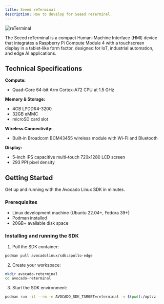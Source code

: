 ```yaml
---
title: Seeed reTerminal
description: How to develop for Seeed reTerminal.
---
```


![reTerminal](/img/hardware/seeed/reterminal.jpg)

The Seeed reTerminal is a compact Human-Machine Interface (HMI) device that integrates a Raspberry Pi Compute Module 4 with a touchscreen display in a tablet-like form factor, designed for IoT, industrial automation, and edge AI applications.

## Technical Specifications

**Compute:**

- Quad-Core 64-bit Arm Cortex-A72 CPU at 1.5 GHz

**Memory & Storage:**

- 4GB LPDDR4-3200
- 32GB eMMC
- microSD card slot

**Wireless Connectivity:**

- Built-in Broadcom BCM43455 wireless module with Wi-Fi and Bluetooth

**Display:**

- 5-inch IPS capacitive multi-touch 720x1280 LCD screen
- 293 PPI pixel density

## Getting Started

Get up and running with the Avocado Linux SDK in minutes.

### Prerequisites

- Linux development machine (Ubuntu 22.04+, Fedora 39+)
- Podman installed
- 20GB+ available disk space

### Installing and running the SDK

1. Pull the SDK container:

```bash
podman pull avocadolinux/sdk:apollo-edge
```

2. Create your workspace:

```bash
mkdir avocado-reterminal
cd avocado-reterminal
```

3. Start the SDK environment:

```bash
podman run -it --rm -e AVOCADO_SDK_TARGET=reterminal -v $(pwd):/opt:z --entrypoint entrypoint.sh avocadolinux/sdk:apollo-edge /bin/bash
```
